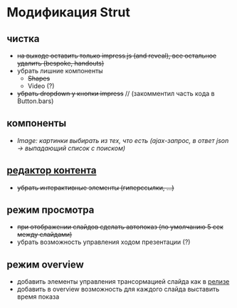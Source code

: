Модификация Strut
=================

## чистка
+ ~~на выходе оставить только impress.js (and reveal), все остальное удалить (bespoke, handouts)~~
+ убрать лишние компоненты
  + ~~Shapes~~
  + Video (?)
+ ~~убрать dropdown у кнопки impress~~ // (закомментил часть кода в Button.bars)

## компоненты
+ *Image: картинки выбирать из тех, что есть (ajax-запрос, в ответ json -> выпадающий список с поиском)*

## [редактор контента](http://etchjs.com/)
+ ~~убрать интерактивные элементы (гиперссылки, ...)~~

## режим просмотра
+ ~~при отображении слайдов сделать автопоказ (по умолчанию 5 сек между слайдами)~~
+ убрать возможность управления ходом презентации (?)

## режим overview
+ добавить элементы управления трансормацией слайда как в [релизе](http://strut.io/editor/index.html)
+ добавить в overview возможность для каждого слайда выставить время показа
